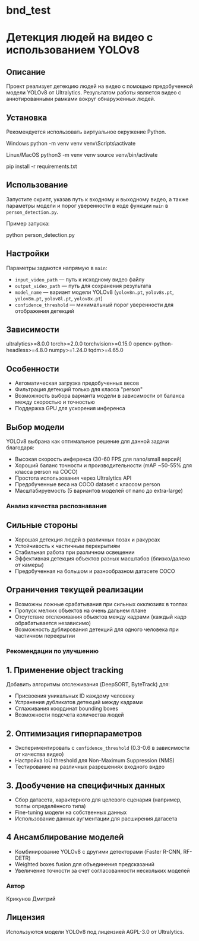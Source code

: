 # bnd_test

# Детекция людей на видео с использованием YOLOv8

## Описание

Проект реализует детекцию людей на видео с помощью предобученной модели YOLOv8 от Ultralytics. Результатом работы является видео с аннотированными рамками вокруг обнаруженных людей.

## Установка

Рекомендуется использовать виртуальное окружение Python.

Windows
python -m venv venv
venv\Scripts\activate

Linux/MacOS
python3 -m venv venv
source venv/bin/activate

pip install -r requirements.txt

## Использование

Запустите скрипт, указав путь к входному и выходному видео, а также параметры модели и порог уверенности в коде функции `main` в `person_detection.py`.

Пример запуска:

python person_detection.py

## Настройки

Параметры задаются напрямую в `main`:

- `input_video_path` — путь к исходному видео файлу
- `output_video_path` — путь для сохранения результата
- `model_name` — вариант модели YOLOv8 (`yolov8n.pt`, `yolov8s.pt`, `yolov8m.pt`, `yolov8l.pt`, `yolov8x.pt`)
- `confidence_threshold` — минимальный порог уверенности для отображения детекций

## Зависимости

ultralytics>=8.0.0
torch>=2.0.0
torchvision>=0.15.0
opencv-python-headless>=4.8.0
numpy>=1.24.0
tqdm>=4.65.0

## Особенности

- Автоматическая загрузка предобученных весов
- Фильтрация детекций только для класса "person"
- Возможность выбора варианта модели в зависимости от баланса между скоростью и точностью
- Поддержка GPU для ускорения инференса


## Выбор модели

YOLOv8 выбрана как оптимальное решение для данной задачи благодаря:

- Высокая скорость инференса (30-60 FPS для nano/small версий)
- Хороший баланс точности и производительности (mAP ~50-55% для класса person на COCO)
- Простота использования через Ultralytics API
- Предобученные веса на COCO dataset с классом person
- Масштабируемость (5 вариантов моделей от nano до extra-large)

### Анализ качества распознавания

## Сильные стороны

- Хорошая детекция людей в различных позах и ракурсах
- Устойчивость к частичным перекрытиям
- Стабильная работа при различном освещении
- Эффективная детекция объектов разных масштабов (близко/далеко от камеры)
- Предобученная на большом и разнообразном датасете COCO

## Ограничения текущей реализации

- Возможны ложные срабатывания при сильных окклюзиях в толпах
- Пропуск мелких объектов на очень дальнем плане
- Отсутствие отслеживания объектов между кадрами (каждый кадр обрабатывается независимо)
- Возможность дублирования детекций для одного человека при частичном перекрытии

### Рекомендации по улучшению

## 1. Применение object tracking

Добавить алгоритмы отслеживания (DeepSORT, ByteTrack) для:

- Присвоения уникальных ID каждому человеку
- Устранения дубликатов детекций между кадрами
- Сглаживания координат bounding boxes
- Возможности подсчета количества людей

## 2. Оптимизация гиперпараметров

- Экспериментировать с `confidence_threshold` (0.3-0.6 в зависимости от качества видео)
- Настройка IoU threshold для Non-Maximum Suppression (NMS)
- Тестирование на различных разрешениях входного видео

## 3. Дообучение на специфичных данных

- Сбор датасета, характерного для целевого сценария (например, толпы определённого типа)
- Fine-tuning модели на собственных данных
- Использование данных аугментации для расширения датасета

## 4 Ансамблирование моделей

- Комбинирование YOLOv8 с другими детекторами (Faster R-CNN, RF-DETR)
- Weighted boxes fusion для объединения предсказаний
- Увеличение точности за счет согласованности нескольких моделей

### Автор

Крикунов Дмитрий
## Лицензия

Используются модели YOLOv8 под лицензией AGPL-3.0 от Ultralytics.
